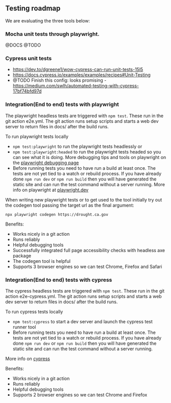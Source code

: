 ## Testing roadmap

We are evaluating the three tools below:

### Mocha unit tests through playwright.
@DOCS @TODO

### Cypress unit tests
* https://dev.to/dgreene1/wow-cypress-can-run-unit-tests-15l5
* https://docs.cypress.io/examples/examples/recipes#Unit-Testing
* @TODO Finish this config: looks promising - https://medium.com/swlh/automated-testing-with-cypress-17bf74bfd97d

### Integration(End to end) tests with playwright

The playwright headless tests are triggered with ```npm test```. These run in the git action e2e.yml. The git action runs setup scripts and starts a web dev server to return files in docs/ after the build runs.

To run playwright tests locally
- ```npm test:playwright``` to run the playwright tests headlessly
or
- ```npm test:playwright:headed``` to run the playwright tests headed so you can see what it is doing. More debugging tips and tools on playwright on the <a href="https://playwright.dev/docs/debug">playwright debugging page</a>
- Before running tests you need to have run a build at least once. The tests are not yet tied to a watch or rebuild process. If you have already done ```npm run dev``` or ```npm run build``` then you will have generated the static site and can run the test command without a server running.
More info on playwright at <a href="https://playwright.dev/">playwright.dev</a>

When writing new playwright tests or to get used to the tool initially try out the codegen tool passing the target url as the final argument:

```
npx playwright codegen https://drought.ca.gov
```

Benefits:
- Works nicely in a git action
- Runs reliably
- Helpful debugging tools
- Successfully integrated full page accessibility checks with headless axe package
- The codegen tool is helpful
- Supports 3 browser engines so we can test Chrome, Firefox and Safari

### Integration(End to end) tests with cypress


The cypress headless tests are triggered with ```npm test```. These run in the git action e2e-cypress.yml. The git action runs setup scripts and starts a web dev server to return files in docs/ after the build runs.

To run cypress tests locally
- ```npm test:cypress``` to start a dev server and launch the cypress test runner tool
- Before running tests you need to have run a build at least once. The tests are not yet tied to a watch or rebuild process. If you have already done ```npm run dev``` or ```npm run build``` then you will have generated the static site and can run the test command without a server running.

More info on <a href="https://www.cypress.io/">cypress</a>

Benefits:
- Works nicely in a git action
- Runs reliably
- Helpful debugging tools
- Supports 2 browser engines so we can test Chrome and Firefox
